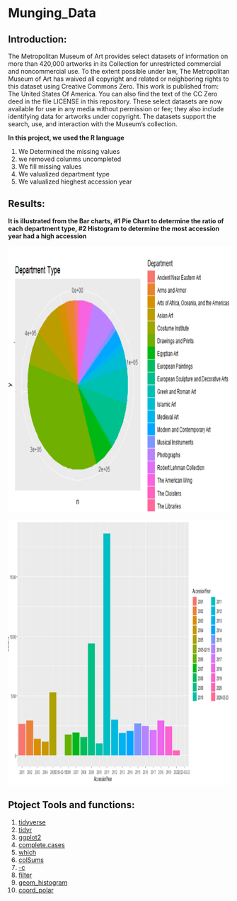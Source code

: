 # Munging_Data
## Introduction:
The Metropolitan Museum of Art provides select datasets of information on more than 420,000 artworks in its Collection for unrestricted commercial and noncommercial use. To the extent possible under law, The Metropolitan Museum of Art has waived all copyright and related or neighboring rights to this dataset using Creative Commons Zero. This work is published from: The United States Of America. You can also find the text of the CC Zero deed in the file LICENSE in this repository. These select datasets are now available for use in any media without permission or fee; they also include identifying data for artworks under copyright. The datasets support the search, use, and interaction with the Museum’s collection.

**In this project, we used the R language**
1. We Determined the missing values
2.  we removed colunms uncompleted
3. We fill missing values
4. We valualized department type
5. We valualized hieghest accession year


## Results:
**It is illustrated from the Bar charts, #1 Pie Chart to determine the ratio of each department type, #2 Histogram to determine the most accession year had a high accession**

[<img width="700" height="600" src="b1.png">](Munging_Data\b1.png)

[<img width="700" height="600" src="b2.png">](Munging_Data\b2.png)


## Ptoject Tools and functions:
1. [tidyverse](https://www.rdocumentation.org/packages/tidyverse/versions/1.3.0)
2. [tidyr](https://www.rdocumentation.org/packages/tidyr/versions/0.8.3)
3. [ggplot2](https://www.rdocumentation.org/packages/ggplot2/versions/3.3.2)
3. [complete.cases](https://www.rdocumentation.org/packages/stats/versions/3.6.2/topics/complete.cases)
4. [which](https://www.rdocumentation.org/packages/base/versions/3.6.2/topics/which)
5. [colSums](https://www.rdocumentation.org/packages/base/versions/3.6.2/topics/colSums)
6. [-c](https://www.kaggle.com/questions-and-answers/69059)
7. [filter](https://www.rdocumentation.org/packages/dplyr/versions/0.7.8/topics/filter)
8. [geom_histogram](https://www.rdocumentation.org/packages/ggplot2/versions/0.9.1/topics/geom_histogram)
9. [coord_polar](https://www.rdocumentation.org/packages/ggplot2/versions/3.3.2/topics/coord_polar)
